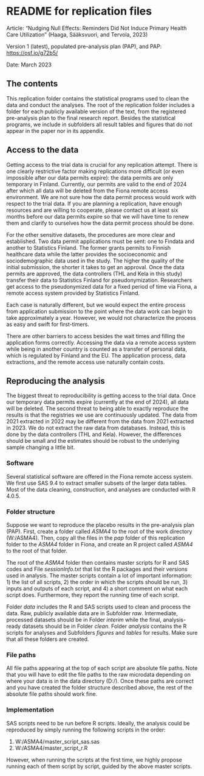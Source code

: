 # README for replication files 

Article: “Nudging Null Effects: Reminders Did Not Induce Primary Health Care Utilization” (Haaga, Sääksvuori, and Tervola, 2023)

Version 1 (latest), populated pre-analysis plan (PAP), and PAP: https://osf.io/g72b5/

Date: March 2023 <br>


## The contents

This replication folder contains the statistical programs used to clean the data and conduct the analyses. The root of the replication folder includes a folder for each publicly available version of the text, from the registered pre-analysis plan to the final research report. Besides the statistical programs, we include in subfolders all result tables and figures that do not appear in the paper nor in its appendix.

## Access to the data

Getting access to the trial data is crucial for any replication attempt. There is one clearly restrictive factor making replications more difficult (or even impossible after our data permits expire): the data permits are only temporary in Finland. Currently, our permits are valid to the end of 2024 after which all data will be deleted from the Fiona remote access environment. We are not sure how the data permit process would work with respect to the trial data. If you are planning a replication, have enough resources and are willing to cooperate, please contact us at least six months before our data permits expire so that we will have time to renew them and clarify to ourselves how the data permit process should be done.

For the other sensitive datasets, the procedures are more clear and established. Two data permit applications must be sent: one to Findata and another to Statistics Finland. The former grants permits to Finnish healthcare data while the latter provides the socioeconomic and sociodemographic data used in the study. The higher the quality of the initial submission, the shorter it takes to get an approval. Once the data permits are approved, the data controllers (THL and Kela in this study) transfer their data to Statistics Finland for pseudonymization. Researchers get access to the pseudonymized data for a fixed period of time via Fiona, a remote access system provided by Statistics Finland.

Each case is naturally different, but we would expect the entire process from application submission to the point where the data work can begin to take approximately a year. However, we would not characterize the process as easy and swift for first-timers. 

There are other barriers to access besides the wait times and filling the application forms correctly. Accessing the data via a remote access system while being in another country is counted as a transfer of personal data, which is regulated by Finland and the EU. The application process, data extractions, and the remote access use naturally contain costs.

## Reproducing the analysis

The biggest threat to reproducibility is getting access to the trial data. Once our temporary data permits expire (currently at the end of 2024), all data will be deleted. The second threat to being able to exactly reproduce the results is that the registries we use are continuously updated. The data from 2021 extracted in 2022 may be different from the data from 2021 extracted in 2023. We do not extract the raw data from databases. Instead, this is done by the data controllers (THL and Kela). However, the differences should be small and the estimates should be robust to the underlying sample changing a little bit.

### Software

Several statistical software are offered in the Fiona remote access system. We first use SAS 9.4 to extract smaller subsets of the larger data tables. Most of the data cleaning, construction, and analyses are conducted with R 4.0.5. 

### Folder structure

Suppose we want to reproduce the placebo results in the pre-analysis plan (PAP). First, create a folder called *ASMA4* to the root of the work directory (W:/ASMA4). Then, copy all the files in the *pap* folder of this replication folder to the *ASMA4* folder in Fiona, and create an R project called *ASMA4* to the root of that folder.

The root of the *ASMA4* folder then contains master scripts for R and SAS codes and File *sessionInfo.txt* that list the R packages and their versions used in analysis. The master scripts contain a lot of important information: 1) the list of all scripts, 2) the order in which the scripts should be run, 3) inputs and outputs of each script, and 4) a short comment on what each script does. Furthermore, they report the running time of each script.

Folder *data* includes the R and SAS scripts used to clean and process the data. Raw, publicly available data are in Subfolder *raw*. Intermediate, processed datasets should be in Folder *interim* while the final, analysis-ready datasets should be in Folder *clean*. Folder *analysis* contains the R scripts for analyses and Subfolders *figures* and *tables* for results. Make sure that all these folders are created.

### File paths

All file paths appearing at the top of each script are absolute file paths. Note that you will have to edit the file paths to the raw microdata depending on where your data is in the data directory (D:/). Once these paths are correct and you have created the folder structure described above, the rest of the absolute file paths should work fine.

### Implementation

SAS scripts need to be run before R scripts. Ideally, the analysis could be reproduced by simply running the following scripts in the order:
1. W:/ASMA4/master_script_sas.sas
2. W:/ASMA4/master_script_r.R

However, when running the scripts at the first time, we highly propose running each of them script by script, guided by the above master scripts.
